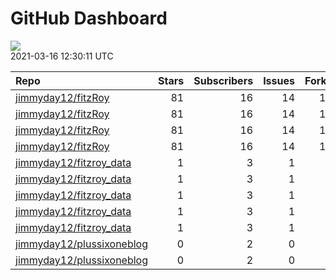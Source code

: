GitHub Dashboard
================

![](https://github.com/jimmyday12/status/workflows/Render%20Status/badge.svg)  
2021-03-16 12:30:11 UTC

| Repo                                                                      | Stars | Subscribers | Issues | Forks | Status                                                                                                                                                                               | Commit                                                                                                                                                                              |
| :------------------------------------------------------------------------ | ----: | ----------: | -----: | ----: | :----------------------------------------------------------------------------------------------------------------------------------------------------------------------------------- | :---------------------------------------------------------------------------------------------------------------------------------------------------------------------------------- |
| [jimmyday12/fitzRoy](https://github.com/jimmyday12/fitzRoy)               |    81 |          16 |     14 |    15 | [![](https://github.com/jimmyday12/fitzRoy/workflows/R-CMD-check/badge.svg)](https://github.com/jimmyday12/fitzRoy/actions/runs/655801371)                                           | <a href="https://github.com/jimmyday12/fitzRoy/commit/c0da22eab00d43514bf45ef233afa796b31ea5e0" title="updating urls">c0da22</a>                                                    |
| [jimmyday12/fitzRoy](https://github.com/jimmyday12/fitzRoy)               |    81 |          16 |     14 |    15 | [![](https://github.com/jimmyday12/fitzRoy/workflows/pkgdown/badge.svg)](https://github.com/jimmyday12/fitzRoy/actions/runs/655801373)                                               | <a href="https://github.com/jimmyday12/fitzRoy/commit/c0da22eab00d43514bf45ef233afa796b31ea5e0" title="updating urls">c0da22</a>                                                    |
| [jimmyday12/fitzRoy](https://github.com/jimmyday12/fitzRoy)               |    81 |          16 |     14 |    15 | [![](https://github.com/jimmyday12/fitzRoy/workflows/Commands/badge.svg)](https://github.com/jimmyday12/fitzRoy/actions/runs/648265609)                                              | <a href="https://github.com/jimmyday12/fitzRoy/commit/3e1e9debad77f7a966b65b5e8b0b5968355b496d" title="fixes #144">3e1e9d</a>                                                       |
| [jimmyday12/fitzRoy](https://github.com/jimmyday12/fitzRoy)               |    81 |          16 |     14 |    15 | [![](https://github.com/jimmyday12/fitzRoy/workflows/Render%20README/badge.svg)](https://github.com/jimmyday12/fitzRoy/actions/runs/652367327)                                       | <a href="https://github.com/jimmyday12/fitzRoy/commit/5b6ec2552136f089ff27f884fcfd60227b3943e0" title="submitted to CRAN">5b6ec2</a>                                                |
| [jimmyday12/fitzroy\_data](https://github.com/jimmyday12/fitzroy_data)    |     1 |           3 |      1 |     0 | [![](https://github.com/jimmyday12/fitzroy_data/workflows/update%20data/badge.svg)](https://github.com/jimmyday12/fitzroy_data/actions/runs/30566608)                                | <a href="https://github.com/jimmyday12/fitzroy_data/commit/513395df69da59ea026a522360ebf3542ef535b3" title="Merge branch 'master' of github.com:jimmyday12/fitzroy_data">513395</a> |
| [jimmyday12/fitzroy\_data](https://github.com/jimmyday12/fitzroy_data)    |     1 |           3 |      1 |     0 | [![](https://github.com/jimmyday12/fitzroy_data/workflows/test%20script/badge.svg)](https://github.com/jimmyday12/fitzroy_data/actions/runs/30568704)                                | <a href="https://github.com/jimmyday12/fitzroy_data/commit/d1eab30fb9dc7c6b4901b562cf4f2e9006812e67" title="fixing install line">d1eab3</a>                                         |
| [jimmyday12/fitzroy\_data](https://github.com/jimmyday12/fitzroy_data)    |     1 |           3 |      1 |     0 | [![](https://github.com/jimmyday12/fitzroy_data/workflows/schedule%20script/badge.svg)](https://github.com/jimmyday12/fitzroy_data/actions/runs/30568431)                            | <a href="https://github.com/jimmyday12/fitzroy_data/commit/f4691ba1420dbbbece8520463bc737a41826f7b6" title="testing">f4691b</a>                                                     |
| [jimmyday12/fitzroy\_data](https://github.com/jimmyday12/fitzroy_data)    |     1 |           3 |      1 |     0 | [![](https://github.com/jimmyday12/fitzroy_data/workflows/testing%20that%20R%20script%20runs/badge.svg)](https://github.com/jimmyday12/fitzroy_data/actions/runs/30651218)           | <a href="https://github.com/jimmyday12/fitzroy_data/commit/c043fd96eb1477958dfbbdc5bb160d6b99c45e4d" title="Update test_schedule.yml">c043fd</a>                                    |
| [jimmyday12/fitzroy\_data](https://github.com/jimmyday12/fitzroy_data)    |     1 |           3 |      1 |     0 | [![](https://github.com/jimmyday12/fitzroy_data/workflows/get%20new%20data/badge.svg)](https://github.com/jimmyday12/fitzroy_data/actions/runs/654281152)                            | <a href="https://github.com/jimmyday12/fitzroy_data/commit/a94c7aa4c9521c9a018817d336168ee1f10fa507" title="updating weekly_data_process">a94c7a</a>                                |
| [jimmyday12/plussixoneblog](https://github.com/jimmyday12/plussixoneblog) |     0 |           2 |      0 |     1 | [![](https://github.com/jimmyday12/plussixoneblog/workflows/Rebuild%20Site/badge.svg)](https://github.com/jimmyday12/plussixoneblog/actions/runs/648403792)                          | <a href="https://github.com/jimmyday12/plussixoneblog/commit/b52c3fd5bed4063748057a35c28bbb5601f41bb6" title="merging remote">b52c3f</a>                                            |
| [jimmyday12/plussixoneblog](https://github.com/jimmyday12/plussixoneblog) |     0 |           2 |      0 |     1 | [![](https://github.com/jimmyday12/plussixoneblog/workflows/Get%20new%20data%20and%20rebuild%20site/badge.svg)](https://github.com/jimmyday12/plussixoneblog/actions/runs/657000088) | <a href="https://github.com/jimmyday12/plussixoneblog/commit/c7d9e9d95853227df0918f996eda2cbeef934371" title="refreshing data and rebuilding site">c7d9e9</a>                       |
